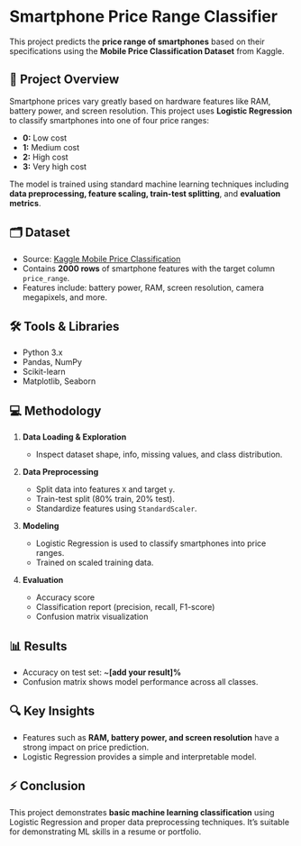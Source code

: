 # Smartphone Price Range Classifier

This project predicts the **price range of smartphones** based on their specifications using the **Mobile Price Classification Dataset** from Kaggle.

## 📖 Project Overview

Smartphone prices vary greatly based on hardware features like RAM, battery power, and screen resolution. This project uses **Logistic Regression** to classify smartphones into one of four price ranges:

- **0:** Low cost  
- **1:** Medium cost  
- **2:** High cost  
- **3:** Very high cost  

The model is trained using standard machine learning techniques including **data preprocessing, feature scaling, train-test splitting**, and **evaluation metrics**.

## 🗂 Dataset

- Source: [Kaggle Mobile Price Classification](https://www.kaggle.com/iabhishekofficial/mobile-price-classification)  
- Contains **2000 rows** of smartphone features with the target column `price_range`.  
- Features include: battery power, RAM, screen resolution, camera megapixels, and more.

## 🛠 Tools & Libraries

- Python 3.x  
- Pandas, NumPy  
- Scikit-learn  
- Matplotlib, Seaborn  

## 💻 Methodology

1. **Data Loading & Exploration**  
   - Inspect dataset shape, info, missing values, and class distribution.

2. **Data Preprocessing**  
   - Split data into features `X` and target `y`.  
   - Train-test split (80% train, 20% test).  
   - Standardize features using `StandardScaler`.

3. **Modeling**  
   - Logistic Regression is used to classify smartphones into price ranges.  
   - Trained on scaled training data.

4. **Evaluation**  
   - Accuracy score  
   - Classification report (precision, recall, F1-score)  
   - Confusion matrix visualization

## 📊 Results

- Accuracy on test set: ~**[add your result]%**  
- Confusion matrix shows model performance across all classes.

## 🔍 Key Insights

- Features such as **RAM, battery power, and screen resolution** have a strong impact on price prediction.  
- Logistic Regression provides a simple and interpretable model.  

## ⚡ Conclusion

This project demonstrates **basic machine learning classification** using Logistic Regression and proper data preprocessing techniques. It’s suitable for demonstrating ML skills in a resume or portfolio.